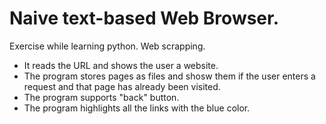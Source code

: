 # Naive text-based Web Browser.

Exercise while learning python. Web scrapping.

* It reads the URL and shows the user a website.
* The program stores pages as files and shosw them if the user enters a request and that page has already been visited.
* The program supports "back" button.
* The program highlights all the links with the blue color.
